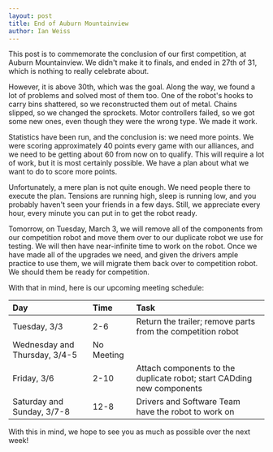 ```yaml
---
layout: post
title: End of Auburn Mountainview
author: Ian Weiss
---
```

This post is to commemorate the conclusion of our first competition, at Auburn Mountainview. We didn't make it to finals, and ended in 27th of 31, which is nothing to really celebrate about.

However, it is above 30th, which was the goal. Along the way, we found a lot of problems and solved most of them too. One of the robot's hooks to carry bins shattered, so we reconstructed them out of metal. Chains slipped, so we changed the sprockets. Motor controllers failed, so we got some new ones, even though they were the wrong type. We made it work.

Statistics have been run, and the conclusion is: we need more points. We were scoring approximately 40 points every game with our alliances, and we need to be getting about 60 from now on to qualify. This will require a lot of work, but it is most certainly possible. We have a plan about what we want to do to score more points.

Unfortunately, a mere plan is not quite enough. We need people there to execute the plan. Tensions are running high, sleep is running low, and you probably haven't seen your friends in a few days. Still, we appreciate every hour, every minute you can put in to get the robot ready.

Tomorrow, on Tuesday, March 3, we will remove all of the components from our competition robot and move them over to our duplicate robot we use for testing. We will then have near-infinite time to work on the robot. Once we have made all of the upgrades we need, and given the drivers ample practice to use them, we will migrate them back over to competition robot. We should them be ready for competition.

With that in mind, here is our upcoming meeting schedule:

|Day|Time|Task|
|:--|:---|:---|
|Tuesday, 3/3|2-6|Return the trailer; remove parts from the competition robot|
|Wednesday and Thursday, 3/4-5|No Meeting| |
|Friday, 3/6|2-10|Attach components to the duplicate robot; start CADding new components|
|Saturday and Sunday, 3/7-8|12-8|Drivers and Software Team have the robot to work on|

With this in mind, we hope to see you as much as possible over the next week!
